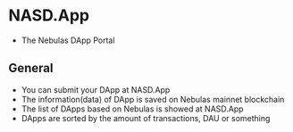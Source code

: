 # NASD.App
- The Nebulas DApp Portal

## General

* You can submit your DApp at NASD.App
* The information(data) of DApp is saved on Nebulas mainnet blockchain
* The list of DApps based on Nebulas is showed at NASD.App
* DApps are sorted by the amount of transactions, DAU or something
